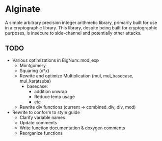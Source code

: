 # Alginate

A simple arbitrary precision integer arithmetic library, primarily built for use in a cryptographic library. This library, despite being built for cryptographic purposes, is insecure to side-channel and potentially other attacks.

## TODO
- Various optimizations in BigNum::mod_exp
   - Montgomery
   - Squaring (x*x)
   - Rewrite and optimize Multiplication (mul, mul_basecase, mul_karatsuba)
     - basecase:
       - addition unwrap
       - Reduce temp usage
       - etc
   - Rewrite div functions (current -> combined_div, div, mod)
- Rewrite to conform to style guide
   - Clarify variable names
   - Update comments
   - Write function documentation & doxygen comments
   - Reorganize functions
